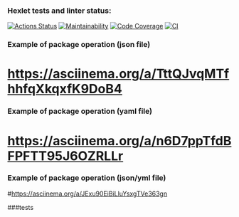 ### Hexlet tests and linter status:
[![Actions Status](https://github.com/bebcor/python-project-50/actions/workflows/hexlet-check.yml/badge.svg)](https://github.com/bebcor/python-project-50/actions)
[![Maintainability](https://qlty.sh/badges/38b9f699-ca00-4ef2-beca-18bc8571c311/maintainability.svg)](https://qlty.sh/gh/bebcor/projects/python-project-50)
[![Code Coverage](https://qlty.sh/badges/38b9f699-ca00-4ef2-beca-18bc8571c311/test_coverage.svg)](https://qlty.sh/gh/bebcor/projects/python-project-50)
[![CI](https://github.com/bebcor/python-project-50/actions/workflows/pyci.yml/badge.svg)](https://github.com/bebcor/python-project-50/actions)


### Example of package operation (json file)

# https://asciinema.org/a/TttQJvqMTfhhfqXkqxfK9DoB4



### Example of package operation (yaml file)
# https://asciinema.org/a/n6D7ppTfdBFPFTT95J6OZRLLr



### Example of package operation (json/yml file)
#https://asciinema.org/a/JExu90EiBiLluYsxgTVe363gn


###tests
